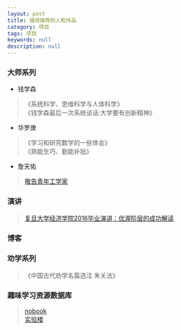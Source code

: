 ```yaml
---
layout: post
title: 值得推荐的人和作品
category: 项目
tags: 项目
keywords: null
description: null
---
```


### 大师系列
- 钱学森 
>《系统科学、思维科学与人体科学》  
>《钱学森最后一次系统谈话:大学要有创新精神》
- 华罗庚
>《学习和研究数学的一些体会》  
>《熟能生巧、勤能补拙》
- 詹天佑
>[敬告青年工学家](https://www.douban.com/note/736483377/)



### 演讲

> [复旦大学经济学院2016毕业演讲：优渥阶层的成功解读](https://www.thepaper.cn/newsDetail_forward_1484643)

### 博客

### 劝学系列
> 《中国古代劝学名篇选注 朱关法》

### 趣味学习资源数据库
> [nobook](https://www.nobook.com)  
> [实验楼](https://www.shiyanlou.com)
